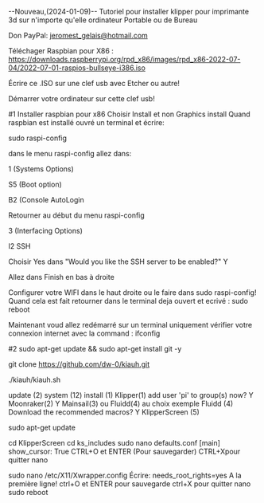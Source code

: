 --Nouveau,(2024-01-09)--
Tutoriel pour installer klipper pour imprimante 3d sur n'importe qu'elle ordinateur Portable ou de Bureau

Don PayPal: jeromest_gelais@hotmail.com

Téléchager Raspbian pour X86 :
https://downloads.raspberrypi.org/rpd_x86/images/rpd_x86-2022-07-04/2022-07-01-raspios-bullseye-i386.iso

Écrire ce .ISO sur une clef usb avec Etcher ou autre!

Démarrer votre ordinateur sur cette clef usb!

#1 Installer raspbian pour x86 
Choisir Install et non Graphics install
Quand raspbian est installé ouvré un terminal et écrire:

sudo raspi-config

dans le menu raspi-config allez dans:

1 (Systems Options)

S5 (Boot option)

B2 (Console AutoLogin

Retourner au début du menu raspi-config

3 (Interfacing Options)

I2 SSH

Choisir Yes dans "Would you like the SSH server to be enabled?"
Y

Allez dans Finish en bas à droite

Configurer votre WIFI dans le haut droite ou le faire dans sudo raspi-config! Quand cela est fait retourner dans le terminal deja ouvert et ecrivé :
sudo reboot

Maintenant voud allez redémarré sur un terminal uniquement vérifier votre connexion internet avec la command : ifconfig

#2
sudo apt-get update && sudo apt-get install git -y

git clone https://github.com/dw-0/kiauh.git

./kiauh/kiauh.sh

update (2)
system (12)
install (1)
Klipper(1)
add user 'pi' to group(s) now? Y
Moonraker(2)
Y
Mainsail(3) ou Fluidd(4) au choix
exemple Fluidd (4)
Download the recommended macros? Y
KlipperScreen (5)

sudo apt-get update

cd KlipperScreen
cd ks_includes
sudo nano defaults.conf
[main]
show_cursor: True
CTRL+O et ENTER (Pour sauvegarder)
CTRL+Xpour quitter nano

sudo nano /etc/X11/Xwrapper.config
Écrire: needs_root_rights=yes 
A la première ligne!
ctrl+O et ENTER pour sauvegarde
ctrl+X  pour quitter nano
sudo reboot
